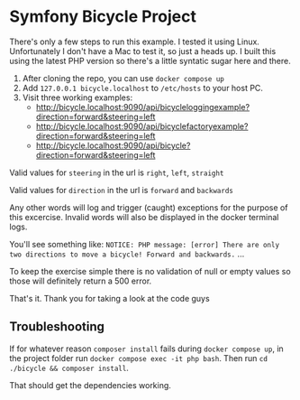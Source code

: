 # Symfony Bicycle Project

There's only a few steps to run this example. I tested it using Linux. Unfortunately I don't have a Mac to test it, so just a heads up. I built this using the latest PHP version so there's a little syntatic sugar here and there.

1. After cloning the repo, you can use `docker compose up`
2. Add `127.0.0.1 bicycle.localhost` to `/etc/hosts` to your host PC.
3. Visit three working examples:
    - http://bicycle.localhost:9090/api/bicycleloggingexample?direction=forward&steering=left
    - http://bicycle.localhost:9090/api/bicyclefactoryexample?direction=forward&steering=left
    - http://bicycle.localhost:9090/api/bicycle?direction=forward&steering=left

Valid values for `steering` in the url is `right`, `left`, `straight`

Valid values for `direction` in the url is `forward` and `backwards`

Any other words will log and trigger (caught) exceptions for the purpose of this excercise. Invalid words will also be displayed in the docker terminal logs.

You'll see something like: `NOTICE: PHP message: [error] There are only two directions to move a bicycle! Forward and backwards.` ...

To keep the exercise simple there is no validation of null or empty values so those will definitely return a 500 error.

That's it. Thank you for taking a look at the code guys

## Troubleshooting


If for whatever reason `composer install` fails during `docker compose up`, in the project folder run `docker compose exec -it php bash`. Then run `cd ./bicycle && composer install`.

That should get the dependencies working.